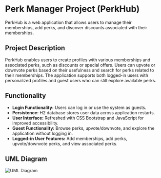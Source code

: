 # Perk Manager Project (PerkHub)

PerkHub is a web application that allows users to manage their memberships, add perks, and discover discounts associated with their memberships.

## Project Description

PerkHub enables users to create profiles with various memberships and associated perks, such as discounts or special offers. Users can upvote or downvote perks based on their usefulness and search for perks related to their memberships. The application supports both logged-in users with personalized profiles and guest users who can still explore available perks.


## Functionality

- **Login Functionality:** Users can log in or use the system as guests.
- **Persistence:** H2 database stores user data across application restarts.
- **User Interface:** Refreshed with CSS Bootstrap and JavaScript for improved accessibility.
- **Guest Functionality:** Browse perks, upvote/downvote, and explore the application without logging in.
- **Logged-in User Features:** Add memberships, add perks, upvote/downvote perks, and view associated perks.


## UML Diagram

![UML Diagram](https://github.com/SaadEidGit/PerkManagerProject/assets/113065070/b28054d5-a1fc-4396-87fd-8ede69a22956)


